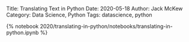 Title: Translating Text in Python
Date: 2020-05-18
Author: Jack McKew
Category: Data Science, Python
Tags: datascience, python

{% notebook 2020/translating-in-python/notebooks/translating-in-python.ipynb %}
